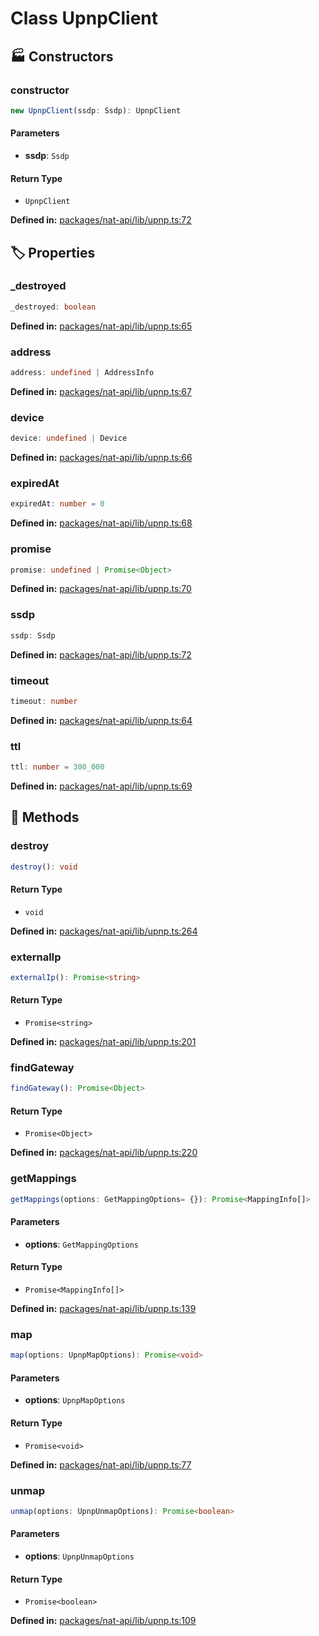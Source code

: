 # Class UpnpClient

## 🏭 Constructors

### constructor

```ts
new UpnpClient(ssdp: Ssdp): UpnpClient
```
#### Parameters

- **ssdp**: `Ssdp`
#### Return Type

- `UpnpClient`

<p style="font-size: 14px; color: var(--vp-c-text-2)">
<strong>Defined in:</strong> <a href="https://github.com/voxelum/minecraft-launcher-core-node/blob/master/packages/nat-api/lib/upnp.ts#L72" target="_blank" rel="noreferrer">packages/nat-api/lib/upnp.ts:72</a>
</p>


## 🏷️ Properties

### _destroyed <Badge type="danger" text="private" />

```ts
_destroyed: boolean
```
<p style="font-size: 14px; color: var(--vp-c-text-2)">
<strong>Defined in:</strong> <a href="https://github.com/voxelum/minecraft-launcher-core-node/blob/master/packages/nat-api/lib/upnp.ts#L65" target="_blank" rel="noreferrer">packages/nat-api/lib/upnp.ts:65</a>
</p>


### address <Badge type="danger" text="private" />

```ts
address: undefined | AddressInfo
```
<p style="font-size: 14px; color: var(--vp-c-text-2)">
<strong>Defined in:</strong> <a href="https://github.com/voxelum/minecraft-launcher-core-node/blob/master/packages/nat-api/lib/upnp.ts#L67" target="_blank" rel="noreferrer">packages/nat-api/lib/upnp.ts:67</a>
</p>


### device <Badge type="danger" text="private" />

```ts
device: undefined | Device
```
<p style="font-size: 14px; color: var(--vp-c-text-2)">
<strong>Defined in:</strong> <a href="https://github.com/voxelum/minecraft-launcher-core-node/blob/master/packages/nat-api/lib/upnp.ts#L66" target="_blank" rel="noreferrer">packages/nat-api/lib/upnp.ts:66</a>
</p>


### expiredAt <Badge type="danger" text="private" />

```ts
expiredAt: number = 0
```
<p style="font-size: 14px; color: var(--vp-c-text-2)">
<strong>Defined in:</strong> <a href="https://github.com/voxelum/minecraft-launcher-core-node/blob/master/packages/nat-api/lib/upnp.ts#L68" target="_blank" rel="noreferrer">packages/nat-api/lib/upnp.ts:68</a>
</p>


### promise <Badge type="danger" text="private" />

```ts
promise: undefined | Promise<Object>
```
<p style="font-size: 14px; color: var(--vp-c-text-2)">
<strong>Defined in:</strong> <a href="https://github.com/voxelum/minecraft-launcher-core-node/blob/master/packages/nat-api/lib/upnp.ts#L70" target="_blank" rel="noreferrer">packages/nat-api/lib/upnp.ts:70</a>
</p>


### ssdp <Badge type="danger" text="private" />

```ts
ssdp: Ssdp
```
<p style="font-size: 14px; color: var(--vp-c-text-2)">
<strong>Defined in:</strong> <a href="https://github.com/voxelum/minecraft-launcher-core-node/blob/master/packages/nat-api/lib/upnp.ts#L72" target="_blank" rel="noreferrer">packages/nat-api/lib/upnp.ts:72</a>
</p>


### timeout <Badge type="tip" text="readonly" />

```ts
timeout: number
```
<p style="font-size: 14px; color: var(--vp-c-text-2)">
<strong>Defined in:</strong> <a href="https://github.com/voxelum/minecraft-launcher-core-node/blob/master/packages/nat-api/lib/upnp.ts#L64" target="_blank" rel="noreferrer">packages/nat-api/lib/upnp.ts:64</a>
</p>


### ttl <Badge type="danger" text="private" />

```ts
ttl: number = 300_000
```
<p style="font-size: 14px; color: var(--vp-c-text-2)">
<strong>Defined in:</strong> <a href="https://github.com/voxelum/minecraft-launcher-core-node/blob/master/packages/nat-api/lib/upnp.ts#L69" target="_blank" rel="noreferrer">packages/nat-api/lib/upnp.ts:69</a>
</p>


## 🔧 Methods

### destroy

```ts
destroy(): void
```
#### Return Type

- `void`

<p style="font-size: 14px; color: var(--vp-c-text-2)">
<strong>Defined in:</strong> <a href="https://github.com/voxelum/minecraft-launcher-core-node/blob/master/packages/nat-api/lib/upnp.ts#L264" target="_blank" rel="noreferrer">packages/nat-api/lib/upnp.ts:264</a>
</p>


### externalIp

```ts
externalIp(): Promise<string>
```
#### Return Type

- `Promise<string>`

<p style="font-size: 14px; color: var(--vp-c-text-2)">
<strong>Defined in:</strong> <a href="https://github.com/voxelum/minecraft-launcher-core-node/blob/master/packages/nat-api/lib/upnp.ts#L201" target="_blank" rel="noreferrer">packages/nat-api/lib/upnp.ts:201</a>
</p>


### findGateway

```ts
findGateway(): Promise<Object>
```
#### Return Type

- `Promise<Object>`

<p style="font-size: 14px; color: var(--vp-c-text-2)">
<strong>Defined in:</strong> <a href="https://github.com/voxelum/minecraft-launcher-core-node/blob/master/packages/nat-api/lib/upnp.ts#L220" target="_blank" rel="noreferrer">packages/nat-api/lib/upnp.ts:220</a>
</p>


### getMappings

```ts
getMappings(options: GetMappingOptions= {}): Promise<MappingInfo[]>
```
#### Parameters

- **options**: `GetMappingOptions`
#### Return Type

- `Promise<MappingInfo[]>`

<p style="font-size: 14px; color: var(--vp-c-text-2)">
<strong>Defined in:</strong> <a href="https://github.com/voxelum/minecraft-launcher-core-node/blob/master/packages/nat-api/lib/upnp.ts#L139" target="_blank" rel="noreferrer">packages/nat-api/lib/upnp.ts:139</a>
</p>


### map

```ts
map(options: UpnpMapOptions): Promise<void>
```
#### Parameters

- **options**: `UpnpMapOptions`
#### Return Type

- `Promise<void>`

<p style="font-size: 14px; color: var(--vp-c-text-2)">
<strong>Defined in:</strong> <a href="https://github.com/voxelum/minecraft-launcher-core-node/blob/master/packages/nat-api/lib/upnp.ts#L77" target="_blank" rel="noreferrer">packages/nat-api/lib/upnp.ts:77</a>
</p>


### unmap

```ts
unmap(options: UpnpUnmapOptions): Promise<boolean>
```
#### Parameters

- **options**: `UpnpUnmapOptions`
#### Return Type

- `Promise<boolean>`

<p style="font-size: 14px; color: var(--vp-c-text-2)">
<strong>Defined in:</strong> <a href="https://github.com/voxelum/minecraft-launcher-core-node/blob/master/packages/nat-api/lib/upnp.ts#L109" target="_blank" rel="noreferrer">packages/nat-api/lib/upnp.ts:109</a>
</p>


